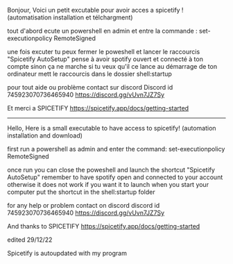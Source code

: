 Bonjour,
Voici un petit excutable pour avoir acces a spicetify ! (automatisation installation et télchargment)

tout d'abord ecute un powershell en admin et entre la commande :
set-executionpolicy RemoteSigned

une fois excuter tu peux fermer le poweshell et lancer le raccourcis "Spicetify AutoSetup" pense à avoir spotify ouvert et connecté à ton compte sinon ça ne marche
si tu veux qu'il ce lance au démarrage de ton ordinateur mett le raccourcis dans le dossier shell:startup

pour tout aide ou problème contact sur discord 
Discord id 745923070736465940
https://discord.gg/vUvn7JZ7Sy

Et merci a SPICETIFY
https://spicetify.app/docs/getting-started

------------- 

Hello,
Here is a small executable to have access to spicetify! (automation installation and download)

first run a powershell as admin and enter the command:
set-executionpolicy RemoteSigned

once run you can close the poweshell and launch the shortcut "Spicetify AutoSetup" remember to have spotify open and connected to your account otherwise it does not work
if you want it to launch when you start your computer put the shortcut in the shell:startup folder

for any help or problem contact on discord
discord id 745923070736465940
https://discord.gg/vUvn7JZ7Sy

And thanks to SPICETIFY
https://spicetify.app/docs/getting-started

edited 29/12/22

Spicetify is autoupdated with my program
